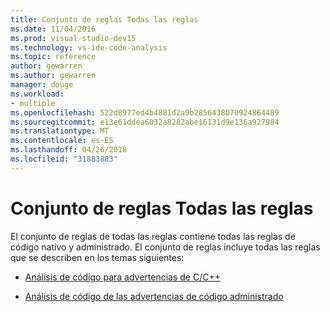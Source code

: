```yaml
---
title: Conjunto de reglas Todas las reglas
ms.date: 11/04/2016
ms.prod: visual-studio-dev15
ms.technology: vs-ide-code-analysis
ms.topic: reference
author: gewarren
ms.author: gewarren
manager: douge
ms.workload:
- multiple
ms.openlocfilehash: 522d8977ed4b4881d2a9b2856438070924864489
ms.sourcegitcommit: e13e61ddea6032a8282abe16131d9e136a927984
ms.translationtype: MT
ms.contentlocale: es-ES
ms.lasthandoff: 04/26/2018
ms.locfileid: "31883883"
---
```

# <a name="all-rules-rule-set"></a>Conjunto de reglas Todas las reglas

El conjunto de reglas de todas las reglas contiene todas las reglas de código nativo y administrado. El conjunto de reglas incluye todas las reglas que se describen en los temas siguientes:

- [Análisis de código para advertencias de C/C++](../code-quality/code-analysis-for-c-cpp-warnings.md)

- [Análisis de código de las advertencias de código administrado](../code-quality/code-analysis-for-managed-code-warnings.md)